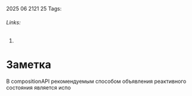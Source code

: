 2025 06 2121 25
Tags: 
###### Links: 
1) 
# Заметка
В compositionAPI рекомендуемым способом объявления реактивного состояния является испо